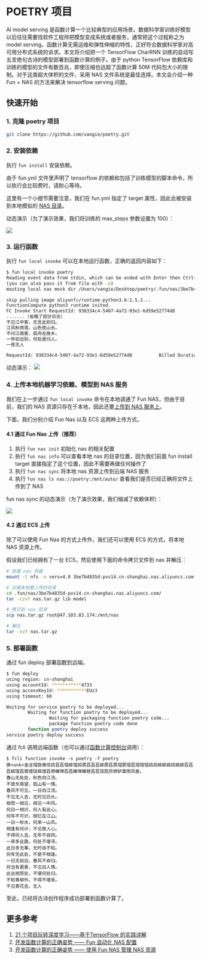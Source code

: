 # POETRY 项目

AI model serving 是函数计算一个比较典型的应用场景。数据科学家训练好模型以后往往需要找软件工程师把模型变成系统或者服务，通常把这个过程称之为 model serving。函数计算无需运维和弹性伸缩的特性，正好符合数据科学家对高可用分布式系统的诉求。本文将介绍把一个 TensorFlow CharRNN 训练的自动写五言绝句古诗的模型部署到函数计算的例子。由于 python TensorFlow 依赖库和训练的模型的文件有数百兆，即使压缩也远超了函数计算 50M 代码包大小的限制。对于这类超大体积的文件，采用 NAS 文件系统是最佳选择。本文会介绍一种 Fun + NAS 的方法来解决 tensorflow serving 问题。

## 快速开始

### 1. 克隆 poetry 项目

```bash
git clone https://github.com/vangie/poetry.git
```

### 2. 安装依赖

执行 `fun install` 安装依赖。

由于 fun.yml 文件里声明了 tensorflow 的依赖和包括了训练模型的脚本命令，所以执行会比较费时，请耐心等待。

这里有一个小细节需要注意，我们在 fun.yml 指定了 target 属性，因此会被安装到本地模拟的 [NAS 目录](https://yq.aliyun.com/articles/712700)。

动态演示（为了演示效果，我们将训练的 max_steps 参数设置为 100）：

![](https://tan-blog.oss-cn-hangzhou.aliyuncs.com/img/fun_nas_tensorflow_model_serving_demo_for_install.gif)

### 3. 运行函数

执行 `fun local invoke` 可以在本地运行函数，正确的返回内容如下：

```bash
$ fun local invoke poetry                                             
Reading event data from stdin, which can be ended with Enter then Ctrl+D
(you can also pass it from file with -e)
mouting local nas mock dir /Users/vangie/Desktop/poetry/.fun/nas/3be7b4835d-pvs14.cn-shanghai.nas.aliyuncs.com/ into container /mnt/nas

skip pulling image aliyunfc/runtime-python3.6:1.5.2...
FunctionCompute python3 runtime inited.
FC Invoke Start RequestId: 938334c4-5407-4a72-93e1-6d59e52774d8
.......（省略了部分日志）
不见江中客，无言此别归。
江风秋雨落，山色夜山长。
不问江南客，孤舟在故乡。
一年如远别，何处是归人。
一夜无人

RequestId: 938334c4-5407-4a72-93e1-6d59e52774d8          Billed Duration: 14074 ms       Memory Size: 1998 MB    Max Memory Used: 226 MB
```

动态演示：
![](https://tan-blog.oss-cn-hangzhou.aliyuncs.com/img/fun_nas_tensorflow_model_serving_demo_for_local.gif)

### 4. 上传本地机器学习依赖、模型到 NAS 服务

我们在上一步通过 `fun local invoke` 命令在本地调通了 Fun NAS，但由于目前，我们的 NAS 资源只存在于本地，因此还要[上传到 NAS 服务上](https://yq.aliyun.com/articles/712700)。

下面，我们分别介绍 Fun Nas 以及 ECS 这两种上传方式。

#### 4.1 通过 Fun Nas 上传（推荐）

1. 执行 `fun nas init` 初始化 nas 的相关配置
2. 执行 `fun nas info` 可以查看本地 nas 的目录位置，因为我们前面 fun install target 直接指定了这个位置，因此不需要再做任何操作了
3. 执行 `fun nas sync` 将本地 nas 资源上传到云端 NAS 服务
4. 执行 `fun nas ls nas://poetry:/mnt/auto/` 查看我们是否已经正确将文件上传到了 NAS

fun nas sync 的动态演示（为了演示效果，我们缩减了依赖体积）：

![](https://tan-blog.oss-cn-hangzhou.aliyuncs.com/img/fun_nas_tensorflow_model_serving_demo_for_nas.gif)

#### 4.2 通过 ECS 上传

除了可以使用 Fun Nas 的方式上传外，我们还可以使用 ECS 的方式，将本地 NAS 资源上传。

假设我们已经拥有了一台 ECS，然后使用下面的命令拷贝文件到 nas 并解压：

```bash
# 挂载 nas 网盘
mount -t nfs -o vers=4.0 3be7b4835d-pvs14.cn-shanghai.nas.aliyuncs.com:/ /mnt/nas

# 压缩本地要上传的目录
cd .fun/nas/3be7b4835d-pvs14.cn-shanghai.nas.aliyuncs.com/
tar -czvf nas.tar.gz lib model

# 拷贝到 nas 目录
scp nas.tar.gz root@47.103.83.174:/mnt/nas

# 解压
tar -xvf nas.tar.gz
```

### 5. 部署函数

通过 fun deploy 部署函数到远端。

```bash
$ fun deploy             
using region: cn-shanghai
using accountId: ***********4733
using accessKeyId: ***********EUz3
using timeout: 60

Waiting for service poetry to be deployed...
        Waiting for function poetry to be deployed...
                Waiting for packaging function poetry code...
                package function poetry code done
        function poetry deploy success
service poetry deploy success
```

通过 fcli 调用远端函数（也可以通过[函数计算控制台](http://fc.console.aliyun.com)调用）：

```shell
$ fcli function invoke -s poetry -f poetry
换<unk>金龙瑁旒鸯垓疠萏萏瑁蟀瑁鸪雳萏萏萏蟀雳萏雳瑁雳瑁萏瑁瑁瑁鸪鸪蟀蟀蟀鸪蟀蟀萏萏萏蟀瑁萏蓉熳珑蟀熳萏缈皪惮萏萏皪惮皪琶萏萏珑琵疠缈轳寞雨风香。
春山无处处，秋色向江流。
不是东南望，孤山有一情。
春风不可见，一日向江流。
不见无人去，无时见白头。
相思一相见，相见一中风。
何日一相识，何人有此心。
何年不可识，相忆在江山。
一日一秋水，何来一山风。
相逢有何计，不见故人心。
不得何人去，无年不自同。
一来多此路，何处不堪寻。
此日多无事，无时自不知。
何年无此处，不是不相逢。
一日无如远，春风不自归。
何当有君客，不见旧人情。
此去相思处，不堪何处归。
不知青柳外，不得不堪亲。
不见青花去，无人
```

至此，已经将古诗创作程序成功部署到函数计算了。

## 更多参考

1. [21 个项目玩转深度学习——基于TensorFlow 的实践详解](https://book.douban.com/subject/30179607) 
2. [开发函数计算的正确姿势 —— Fun 自动化 NAS 配置](https://yq.aliyun.com/articles/712693)
3. [开发函数计算的正确姿势 —— 使用 Fun NAS 管理 NAS 资源](https://yq.aliyun.com/articles/712700)
